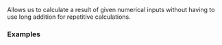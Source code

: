 Allows us to calculate a result of given numerical inputs without having to use long addition for repetitive calculations.

### Examples

